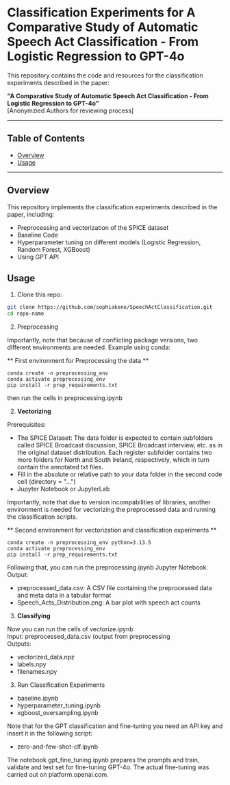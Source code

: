 # Classification Experiments for A Comparative Study of Automatic Speech Act Classification - From Logistic Regression to GPT-4o


This repository contains the code and resources for the classification experiments described in the paper:

**"A Comparative Study of Automatic Speech Act Classification - From Logistic Regression to GPT-4o"**  
[Anonymzied Authors for reviewing process]

---

## Table of Contents
- [Overview](#overview)  
- [Usage](#usage)  


---

## Overview
This repository implements the classification experiments described in the paper, including:

- Preprocessing and vectorization of the SPICE dataset
- Baseline Code
- Hyperparameter tuning on different models (Logistic Regression, Random Forest, XGBoost)
- Using GPT API


## Usage

1. Clone this repo:
   
```bash
git clone https://github.com/sophiakene/SpeechActClassification.git
cd repo-name
```

2. Preprocessing

Importantly, note that because of conflicting package versions, two different environments are needed.
Example using conda:

** First environment for Preprocessing the data **

```
conda create -n preprocessing_env
conda activate preprocessing_env
pip install -r prep_requirements.txt
```
then run the cells in preprocessing.ipynb



2. **Vectorizing**

Prerequisites:
- The SPICE Dataset: The data folder is expected to contain subfolders called SPICE Broadcast discussion, SPICE Broadcast interview, etc. as in the original dataset distribution.
  Each register subfolder contains two more folders for North and South Ireland, respectively, which in turn contain the annotated txt files.
- Fill in the absolute or relative path to your data folder in the second code cell (directory = "...")
- Jupyter Notebook or JupyterLab

Importantly, note that due to version incompabilities of libraries, another environment is needed for vectorizing the preprocessed data and running the classification scripts.

** Second environment for vectorization and classification experiments **

```
conda create -n preprocessing_env python=3.13.5
conda activate preprocessing_env
pip install -r prep_requirements.txt
```
Following that, you can run the preprocessing.ipynb Jupyter Notebook.
Output:
  - preprocessed_data.csv: A CSV file containing the preprocessed data and meta data in a tabular format
  - Speech_Acts_Distribution.png: A bar plot with speech act counts

3. **Classifying**

Now you can run the cells of vectorize.ipynb <br>
Input: preprocessed_data.csv (output from preprocessing <br>
Outputs: <br>
- vectorized_data.npz
- labels.npy
- filenames.npy

3.  Run Classification Experiments

- baseline.ipynb
- hyperparameter_tuning.ipynb
- xgboost_oversampling.ipynb


Note that for the GPT classification and fine-tuning you need an API key and insert it in the following script:
- zero-and-few-shot-clf.ipynb

The notebook gpt_fine_tuning.ipynb prepares the prompts and train, validate and test set for fine-tuning GPT-4o. The actual fine-tuning was carried out on platform.openai.com.










